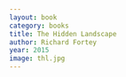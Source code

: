 ```yaml
---
layout: book
category: books
title: The Hidden Landscape
author: Richard Fortey
year: 2015
image: thl.jpg
---
```

